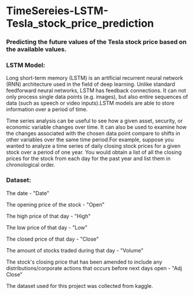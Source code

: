 # TimeSereies-LSTM-Tesla_stock_price_prediction
### Predicting the future values of the Tesla stock price based on the available values.
### LSTM Model:
Long short-term memory (LSTM) is an artificial recurrent neural network (RNN) architecture used in the field of deep learning. Unlike standard feedforward neural networks, LSTM has feedback connections. It can not only process single data points (e.g. images), but also entire sequences of data (such as speech or video inputs).LSTM models are able to store information over a period of time.


Time series analysis can be useful to see how a given asset, security, or economic variable changes over time. It can also be used to examine how the changes associated with the chosen data point compare to shifts in other variables over the same time period.For example, suppose you wanted to analyze a time series of daily closing stock prices for a given stock over a period of one year. You would obtain a list of all the closing prices for the stock from each day for the past year and list them in chronological order.



### Dataset:
The date - "Date"

The opening price of the stock - "Open"

The high price of that day - "High"

The low price of that day - "Low"

The closed price of that day - "Close"

The amount of stocks traded during that day - "Volume"

The stock's closing price that has been amended to include any distributions/corporate actions that occurs before next days open - "Adj Close"

The dataset used for this project was collected from kaggle.
